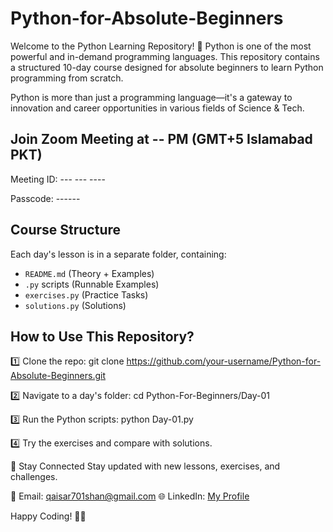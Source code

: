# Python-for-Absolute-Beginners
Welcome to the Python Learning Repository! 🚀
Python is one of the most powerful and in-demand programming languages. This repository contains a structured 10-day course designed for absolute beginners to learn Python programming from scratch.

Python is more than just a programming language—it's a gateway to innovation and career opportunities in various fields of Science & Tech.

## Join Zoom Meeting at -- PM (GMT+5 Islamabad PKT)

Meeting ID: --- --- ----

Passcode: ------

## Course Structure
Each day's lesson is in a separate folder, containing:
- `README.md` (Theory + Examples)
- `.py` scripts (Runnable Examples)
- `exercises.py` (Practice Tasks)
- `solutions.py` (Solutions)

## How to Use This Repository?

1️⃣ Clone the repo:
git clone https://github.com/your-username/Python-for-Absolute-Beginners.git

2️⃣ Navigate to a day's folder:
cd Python-For-Beginners/Day-01

3️⃣ Run the Python scripts:
python Day-01.py

4️⃣ Try the exercises and compare with solutions.

📩 Stay Connected
Stay updated with new lessons, exercises, and challenges.

📧 Email: qaisar701shan@gmail.com
🌐 LinkedIn: [My Profile](https://www.linkedin.com/in/qaisar-abbas2024/)

Happy Coding! 🚀🐍
